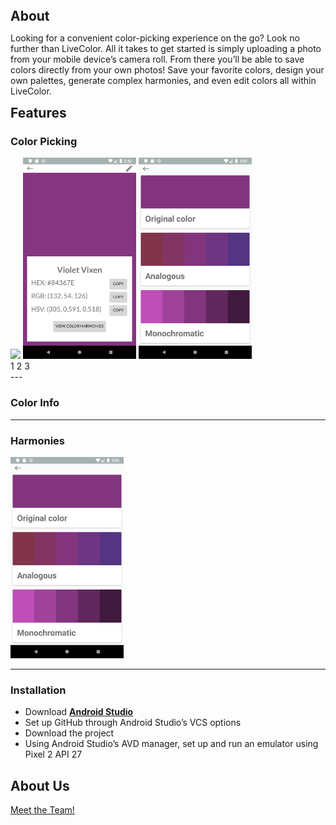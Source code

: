
<h2 style="margin: auto;">About</h2>

Looking for a convenient color-picking experience on the go? Look no further than LiveColor. All it takes to get started is simply uploading a photo from your mobile device’s camera roll. From there you’ll be able to save colors directly from your own photos! Save your favorite colors, design your own palettes, generate complex harmonies, and even edit colors all within LiveColor.  

<h2 style="margin: auto;">Features</h2>


### Color Picking

<img id="img1CP" class="step1CP" height="322" src="color_picker.gif">
<img id="img2CP" class="step2CP" height="322" src="color_info.png">
<img id="img3CP" class="step3CP" height="322" src="harmonies.png">
<div class="center">
  <div class="pagination">
  <a id="link1CP" onclick="onStep1CP()" class="activeCP">1</a>
  <a id="link2CP" onclick="onStep2CP()">2</a>
  <a id="link3CP" onclick="onStep3CP()">3</a>
  </div>
</div>
---

### Color Info

---

### Harmonies

<img height="322" src="harmonies.png">

---

### Installation

- Download **[Android Studio](https://developer.android.com/studio)**
- Set up GitHub through Android Studio’s VCS options
- Download the project
- Using Android Studio’s AVD manager, set up and run an emulator using Pixel 2 API 27

## About Us
<a href="./credits.html">Meet the Team!</a>

<script>
 //these 3 functions switch between the 3 tutorial images for Color Picking (C.P.)
  function onStep1CP() {
    var x = document.getElementsByClassName("activeCP");
    var i;
    for (i = 0; i < x.length; i++) {
      x[i].classList.remove("activeCP");
    }
    document.getElementById("CPlink1").classList.add("activeCP");
    //
    document.getElementById("img1CP").style.display = "block";
    document.getElementById("img2CP").style.display = "none";
    document.getElementById("img3CP").style.display = "none";
  }
  
  function CPonStep2() {
    var x = document.getElementsByClassName("CPactive");
    var i;
    for (i = 0; i < x.length; i++) {
      x[i].classList.remove("CPactive");
    }
    document.getElementById("CPlink2").classList.add("CPactive");
    //
    document.getElementById("CPimg1").style.display = "none";
    document.getElementById("CPimg2").style.display = "block";
    document.getElementById("CPimg3").style.display = "none";
  }
  
  function CPonStep3() {
    var x = document.getElementsByClassName("CPactive");
    var i;
    for (i = 0; i < x.length; i++) {
      x[i].classList.remove("CPactive");
    }
    document.getElementById("CPlink3").classList.add("CPactive");
    //
    document.getElementById("CPimg1").style.display = "none";
    document.getElementById("CPimg2").style.display = "none";
    document.getElementById("CPimg3").style.display = "block";
  }
</script>
